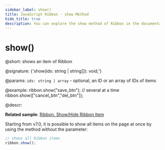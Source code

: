 ```yaml
---
sidebar_label: show()
title: JavaScript Ribbon - show Method 
hide_title: true
description: You can explore the show method of Ribbon in the documentation of the DHTMLX JavaScript UI library. Browse developer guides and API reference, try out code examples and live demos, and download a free 30-day evaluation version of DHTMLX Suite 7.
---
```

 
# show()

@short: shows an item of Ribbon

@signature: {'show(ids: string | string[]): void;'}

@params:
`ids: string | array` - optional, an ID or an array of IDs of items

@example:
ribbon.show("save_btn");
// several at a time
ribbon.show(["cancel_btn","del_btn"]);

@descr:

**Related sample**: [Ribbon. Show/Hide Ribbon Item](https://snippet.dhtmlx.com/1jkf7954)

Starting from v7.0, it is possible to show all items on the page at once by using the method without the parameter:

~~~js
// shows all Ribbon items
ribbon.show();
~~~

[comment]: # (@related: ribbon/operating_ribbon.md#hiding-and-showing-controls)

